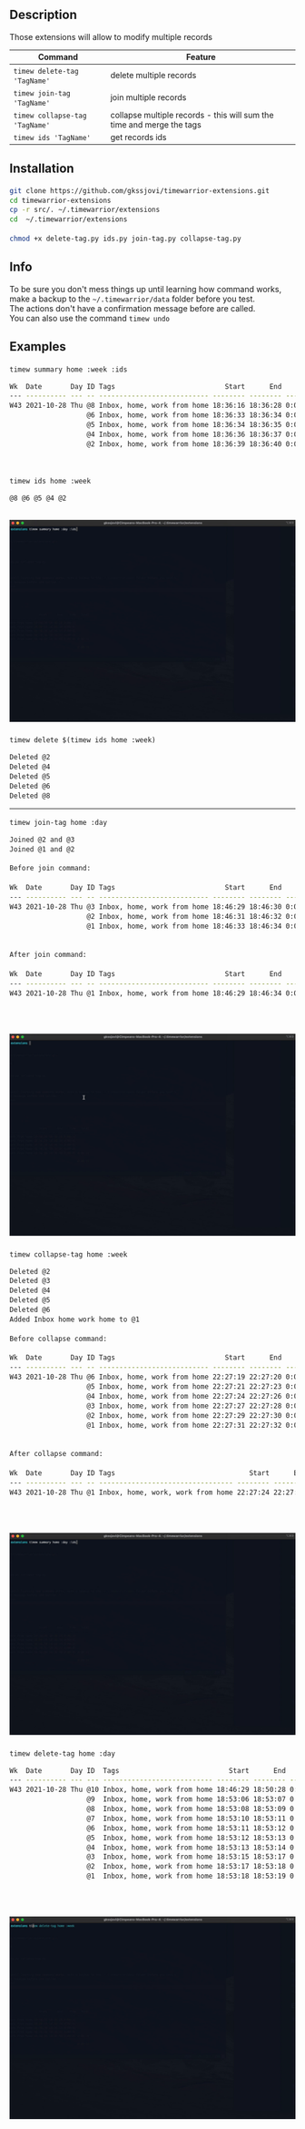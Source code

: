 
## Description

Those extensions will allow to modify multiple records

| Command                        | Feature                                                               |
|--------------------------------|-----------------------------------------------------------------------|
| `timew delete-tag 'TagName'`   | delete multiple records                                               |
| `timew join-tag 'TagName'`     | join multiple records                                                 |
| `timew collapse-tag 'TagName'` | collapse multiple records - this will sum the time and merge the tags |
| `timew ids 'TagName'`          | get records ids                                                       |

## Installation 

```sh
git clone https://github.com/gkssjovi/timewarrior-extensions.git
cd timewarrior-extensions
cp -r src/. ~/.timewarrior/extensions
cd  ~/.timewarrior/extensions

chmod +x delete-tag.py ids.py join-tag.py collapse-tag.py
```
## Info

To be sure you don't mess things up until learning how command works, make a backup to the `~/.timewarrior/data` folder before you test.\
The actions don't have a confirmation message before are called. \
You can also use the command `timew undo`

## Examples

`timew summary home :week :ids`

```sh
Wk  Date       Day ID Tags                           Start      End    Time   Total
--- ---------- --- -- --------------------------- -------- -------- ------- -------
W43 2021-10-28 Thu @8 Inbox, home, work from home 18:36:16 18:36:28 0:00:12
                   @6 Inbox, home, work from home 18:36:33 18:36:34 0:00:01
                   @5 Inbox, home, work from home 18:36:34 18:36:35 0:00:01
                   @4 Inbox, home, work from home 18:36:36 18:36:37 0:00:01
                   @2 Inbox, home, work from home 18:36:39 18:36:40 0:00:01 0:00:16

                                                                            0:00:16

```


`timew ids home :week` 


```sh
@8 @6 @5 @4 @2
```

![Image](./assets/ids.gif)
---

`timew delete $(timew ids home :week)`



``` sh
Deleted @2
Deleted @4
Deleted @5
Deleted @6
Deleted @8
```
---

`timew join-tag home :day`
``` sh
Joined @2 and @3
Joined @1 and @2

Before join command:

Wk  Date       Day ID Tags                           Start      End    Time   Total
--- ---------- --- -- --------------------------- -------- -------- ------- -------
W43 2021-10-28 Thu @3 Inbox, home, work from home 18:46:29 18:46:30 0:00:01
                   @2 Inbox, home, work from home 18:46:31 18:46:32 0:00:01
                   @1 Inbox, home, work from home 18:46:33 18:46:34 0:00:01 0:00:03

                                                                            0:00:03
After join command:

Wk  Date       Day ID Tags                           Start      End    Time   Total
--- ---------- --- -- --------------------------- -------- -------- ------- -------
W43 2021-10-28 Thu @1 Inbox, home, work from home 18:46:29 18:46:34 0:00:05 0:00:05

                                                                            0:00:05
```

![Image](./assets/join-tag.gif)
---

`timew collapse-tag home :week`

``` sh 
Deleted @2
Deleted @3
Deleted @4
Deleted @5
Deleted @6
Added Inbox home work home to @1

Before collapse command:

Wk  Date       Day ID Tags                           Start      End    Time   Total
--- ---------- --- -- --------------------------- -------- -------- ------- -------
W43 2021-10-28 Thu @6 Inbox, home, work from home 22:27:19 22:27:20 0:00:01
                   @5 Inbox, home, work from home 22:27:21 22:27:23 0:00:02
                   @4 Inbox, home, work from home 22:27:24 22:27:26 0:00:02
                   @3 Inbox, home, work from home 22:27:27 22:27:28 0:00:01
                   @2 Inbox, home, work from home 22:27:29 22:27:30 0:00:01
                   @1 Inbox, home, work from home 22:27:31 22:27:32 0:00:01 0:00:08

                                                                            0:00:08
After collapse command:

Wk  Date       Day ID Tags                                 Start      End    Time   Total
--- ---------- --- -- --------------------------------- -------- -------- ------- -------
W43 2021-10-28 Thu @1 Inbox, home, work, work from home 22:27:24 22:27:32 0:00:08 0:00:08

                                                                                  0:00:08
```
![Image](./assets/collapse-tag.gif)
---
`timew delete-tag home :day`

``` sh 
Wk  Date       Day ID  Tags                           Start      End    Time   Total
--- ---------- --- --- --------------------------- -------- -------- ------- -------
W43 2021-10-28 Thu @10 Inbox, home, work from home 18:46:29 18:50:28 0:03:59
                   @9  Inbox, home, work from home 18:53:06 18:53:07 0:00:01
                   @8  Inbox, home, work from home 18:53:08 18:53:09 0:00:01
                   @7  Inbox, home, work from home 18:53:10 18:53:11 0:00:01
                   @6  Inbox, home, work from home 18:53:11 18:53:12 0:00:01
                   @5  Inbox, home, work from home 18:53:12 18:53:13 0:00:01
                   @4  Inbox, home, work from home 18:53:13 18:53:14 0:00:01
                   @3  Inbox, home, work from home 18:53:15 18:53:17 0:00:02
                   @2  Inbox, home, work from home 18:53:17 18:53:18 0:00:01
                   @1  Inbox, home, work from home 18:53:18 18:53:19 0:00:01 0:04:09

                                                                             0:04:09
```
![Image](./assets/delete-tag.gif)
---
